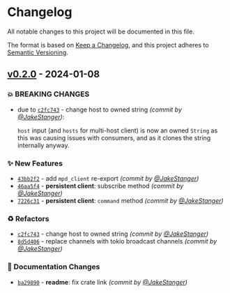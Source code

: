 # Changelog
All notable changes to this project will be documented in this file.

The format is based on [Keep a Changelog](https://keepachangelog.com/en/1.0.0/),
and this project adheres to [Semantic Versioning](https://semver.org/spec/v2.0.0.html).

## [v0.2.0] - 2024-01-08
### :boom: BREAKING CHANGES
- due to [`c2fc743`](https://github.com/JakeStanger/mpd-utils-rs/commit/c2fc74327b1912c06a64e7d09bfea9061cd4843f) - change host to owned string *(commit by [@JakeStanger](https://github.com/JakeStanger))*:

  `host` input (and `hosts` for multi-host client) is now an owned `String` as this was causing issues with consumers, and as it clones the string internally anyway.


### :sparkles: New Features
- [`43bb2f2`](https://github.com/JakeStanger/mpd-utils-rs/commit/43bb2f2afed66cfefef234c261afa2cb44ba0abd) - add `mpd_client` re-export *(commit by [@JakeStanger](https://github.com/JakeStanger))*
- [`46aa5f4`](https://github.com/JakeStanger/mpd-utils-rs/commit/46aa5f4e6e81035f97aa35946b98549a1f7c564e) - **persistent client**: subscribe method *(commit by [@JakeStanger](https://github.com/JakeStanger))*
- [`7226c31`](https://github.com/JakeStanger/mpd-utils-rs/commit/7226c31b350064e16518636f385ace749f0ea115) - **persistent client**: `command` method *(commit by [@JakeStanger](https://github.com/JakeStanger))*

### :recycle: Refactors
- [`c2fc743`](https://github.com/JakeStanger/mpd-utils-rs/commit/c2fc74327b1912c06a64e7d09bfea9061cd4843f) - change host to owned string *(commit by [@JakeStanger](https://github.com/JakeStanger))*
- [`8d5d406`](https://github.com/JakeStanger/mpd-utils-rs/commit/8d5d40606c3d3f30d10e402d67d012421d779d6a) - replace channels with tokio broadcast channels *(commit by [@JakeStanger](https://github.com/JakeStanger))*

### :memo: Documentation Changes
- [`ba29890`](https://github.com/JakeStanger/mpd-utils-rs/commit/ba29890b2a955f9c7ea97976a5121b78ccb73a23) - **readme**: fix crate link *(commit by [@JakeStanger](https://github.com/JakeStanger))*


[v0.2.0]: https://github.com/JakeStanger/mpd-utils-rs/compare/v0.1.0...v0.2.0